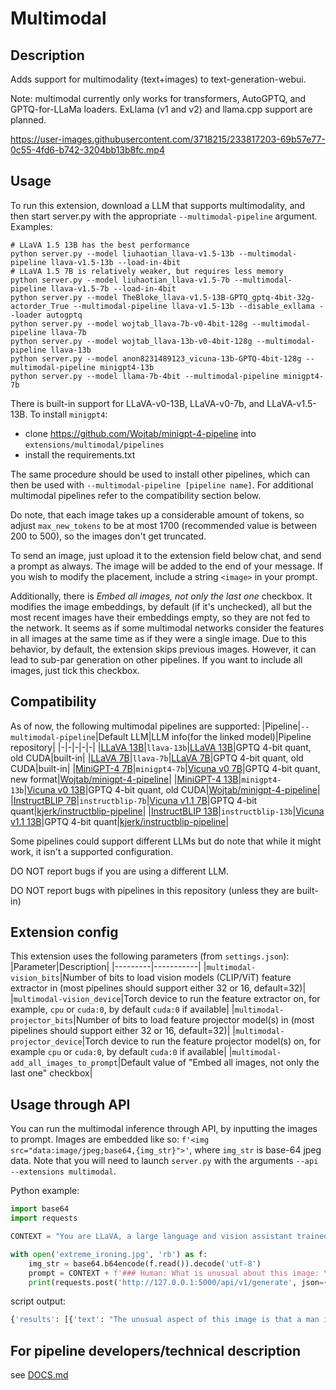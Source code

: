 # Multimodal

## Description

Adds support for multimodality (text+images) to text-generation-webui.

Note: multimodal currently only works for transformers, AutoGPTQ, and GPTQ-for-LLaMa loaders. ExLlama (v1 and v2) and llama.cpp support are planned.

https://user-images.githubusercontent.com/3718215/233817203-69b57e77-0c55-4fd6-b742-3204bb13b8fc.mp4

## Usage

To run this extension, download a LLM that supports multimodality, and then start server.py with the appropriate `--multimodal-pipeline` argument. Examples:

```
# LLaVA 1.5 13B has the best performance
python server.py --model liuhaotian_llava-v1.5-13b --multimodal-pipeline llava-v1.5-13b --load-in-4bit
# LLaVA 1.5 7B is relatively weaker, but requires less memory
python server.py --model liuhaotian_llava-v1.5-7b --multimodal-pipeline llava-v1.5-7b --load-in-4bit
python server.py --model TheBloke_llava-v1.5-13B-GPTQ_gptq-4bit-32g-actorder_True --multimodal-pipeline llava-v1.5-13b --disable_exllama --loader autogptq
python server.py --model wojtab_llava-7b-v0-4bit-128g --multimodal-pipeline llava-7b
python server.py --model wojtab_llava-13b-v0-4bit-128g --multimodal-pipeline llava-13b
python server.py --model anon8231489123_vicuna-13b-GPTQ-4bit-128g --multimodal-pipeline minigpt4-13b
python server.py --model llama-7b-4bit --multimodal-pipeline minigpt4-7b
```

There is built-in support for LLaVA-v0-13B, LLaVA-v0-7b, and LLaVA-v1.5-13B. To install `minigpt4`:

- clone https://github.com/Wojtab/minigpt-4-pipeline into `extensions/multimodal/pipelines`
- install the requirements.txt

The same procedure should be used to install other pipelines, which can then be used with `--multimodal-pipeline [pipeline name]`. For additional multimodal pipelines refer to the compatibility section below.

Do note, that each image takes up a considerable amount of tokens, so adjust `max_new_tokens` to be at most 1700 (recommended value is between 200 to 500), so the images don't get truncated.

To send an image, just upload it to the extension field below chat, and send a prompt as always. The image will be added to the end of your message. If you wish to modify the placement, include a string `<image>` in your prompt.

Additionally, there is *Embed all images, not only the last one* checkbox. It modifies the image embeddings, by default (if it's unchecked), all but the most recent images have their embeddings empty, so they are not fed to the network. It seems as if some multimodal networks consider the features in all images at the same time as if they were a single image. Due to this behavior, by default, the extension skips previous images. However, it can lead to sub-par generation on other pipelines. If you want to include all images, just tick this checkbox.

## Compatibility

As of now, the following multimodal pipelines are supported:
|Pipeline|`--multimodal-pipeline`|Default LLM|LLM info(for the linked model)|Pipeline repository|
|-|-|-|-|-|
|[LLaVA 13B](https://github.com/haotian-liu/LLaVA)|`llava-13b`|[LLaVA 13B](https://huggingface.co/wojtab/llava-13b-v0-4bit-128g)|GPTQ 4-bit quant, old CUDA|built-in|
|[LLaVA 7B](https://github.com/haotian-liu/LLaVA)|`llava-7b`|[LLaVA 7B](https://huggingface.co/wojtab/llava-7b-v0-4bit-128g)|GPTQ 4-bit quant, old CUDA|built-in|
|[MiniGPT-4 7B](https://github.com/Vision-CAIR/MiniGPT-4)|`minigpt4-7b`|[Vicuna v0 7B](https://huggingface.co/TheBloke/vicuna-7B-GPTQ-4bit-128g)|GPTQ 4-bit quant, new format|[Wojtab/minigpt-4-pipeline](https://github.com/Wojtab/minigpt-4-pipeline)|
|[MiniGPT-4 13B](https://github.com/Vision-CAIR/MiniGPT-4)|`minigpt4-13b`|[Vicuna v0 13B](https://huggingface.co/anon8231489123/vicuna-13b-GPTQ-4bit-128g)|GPTQ 4-bit quant, old CUDA|[Wojtab/minigpt-4-pipeline](https://github.com/Wojtab/minigpt-4-pipeline)|
|[InstructBLIP 7B](https://github.com/salesforce/LAVIS/tree/main/projects/instructblip)|`instructblip-7b`|[Vicuna v1.1 7B](https://huggingface.co/TheBloke/vicuna-7B-1.1-GPTQ-4bit-128g)|GPTQ 4-bit quant|[kjerk/instructblip-pipeline](https://github.com/kjerk/instructblip-pipeline)|
|[InstructBLIP 13B](https://github.com/salesforce/LAVIS/tree/main/projects/instructblip)|`instructblip-13b`|[Vicuna v1.1 13B](https://huggingface.co/TheBloke/vicuna-13B-1.1-GPTQ-4bit-128g)|GPTQ 4-bit quant|[kjerk/instructblip-pipeline](https://github.com/kjerk/instructblip-pipeline)|

Some pipelines could support different LLMs but do note that while it might work, it isn't a supported configuration.

DO NOT report bugs if you are using a different LLM.

DO NOT report bugs with pipelines in this repository (unless they are built-in)

## Extension config
This extension uses the following parameters (from `settings.json`):
|Parameter|Description|
|---------|-----------|
|`multimodal-vision_bits`|Number of bits to load vision models (CLIP/ViT) feature extractor in (most pipelines should support either 32 or 16, default=32)|
|`multimodal-vision_device`|Torch device to run the feature extractor on, for example, `cpu` or `cuda:0`, by default `cuda:0` if available|
|`multimodal-projector_bits`|Number of bits to load feature projector model(s) in (most pipelines should support either 32 or 16, default=32)|
|`multimodal-projector_device`|Torch device to run the feature projector model(s) on, for example `cpu` or `cuda:0`, by default `cuda:0` if available|
|`multimodal-add_all_images_to_prompt`|Default value of "Embed all images, not only the last one" checkbox|

## Usage through API

You can run the multimodal inference through API, by inputting the images to prompt. Images are embedded like so: `f'<img src="data:image/jpeg;base64,{img_str}">'`, where `img_str` is base-64 jpeg data. Note that you will need to launch `server.py` with the arguments `--api --extensions multimodal`. 

Python example:

```Python
import base64
import requests

CONTEXT = "You are LLaVA, a large language and vision assistant trained by UW Madison WAIV Lab. You are able to understand the visual content that the user provides, and assist the user with a variety of tasks using natural language. Follow the instructions carefully and explain your answers in detail.### Human: Hi!### Assistant: Hi there! How can I help you today?\n"

with open('extreme_ironing.jpg', 'rb') as f:
    img_str = base64.b64encode(f.read()).decode('utf-8')
    prompt = CONTEXT + f'### Human: What is unusual about this image: \n<img src="data:image/jpeg;base64,{img_str}">### Assistant: '
    print(requests.post('http://127.0.0.1:5000/api/v1/generate', json={'prompt': prompt, 'stopping_strings': ['\n###']}).json())
```
script output:
```Python
{'results': [{'text': "The unusual aspect of this image is that a man is standing on top of a yellow minivan while doing his laundry. He has set up a makeshift clothes line using the car's rooftop as an outdoor drying area. This scene is uncommon because people typically do their laundry indoors, in a dedicated space like a laundromat or a room in their home, rather than on top of a moving vehicle. Additionally, hanging clothes on the car could be potentially hazardous or illegal in some jurisdictions due to the risk of damaging the vehicle or causing accidents on the road.\n##"}]}
```

## For pipeline developers/technical description
see [DOCS.md](https://github.com/oobabooga/text-generation-webui/blob/main/extensions/multimodal/DOCS.md)
